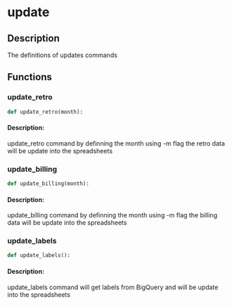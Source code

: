 # update

## Description

The definitions of updates commands


## Functions

### update_retro
```python
def update_retro(month):
```

#### Description: 
update_retro command by definning the month using -m flag the retro data will be update into the spreadsheets


### update_billing
```python
def update_billing(month):
```

#### Description: 
update_billing command by definning the month using -m flag the billing data will be update into the spreadsheets


### update_labels
```python
def update_labels():
```

#### Description: 
update_labels command will get labels from BigQuery and will be update into the spreadsheets



